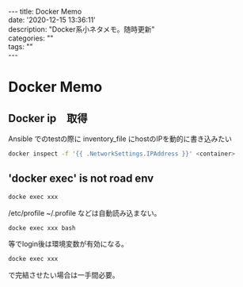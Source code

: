 \-\-- title: Docker Memo\
date: \'2020-12-15 13:36:11\'\
description: \"Docker系小ネタメモ。随時更新\"\
categories: \"\"\
tags: \"\"\
\-\--

# Docker Memo

## Docker ip　取得

Ansible でのtestの際に inventory_file にhostのIPを動的に書き込みたい

``` bash
docker inspect -f '{{ .NetworkSettings.IPAddress }}' <container>
```

## \'docker exec\' is not road env

``` bash
docke exec xxx
```

/etc/profile \~/.profile などは自動読み込まない。

``` bash
docke exec xxx bash
```

等でlogin後は環境変数が有効になる。

``` bash
docke exec xxx
```

で完結させたい場合は一手間必要。
